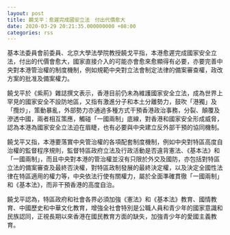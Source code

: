 ```yaml
---
layout: post
title: 饒戈平：愈遲完成國安立法　付出代價愈大
date: 2020-03-29 20:21:35.000000000 +08:00
categories: rss
---
```


基本法委員會前委員、北京大學法學院教授饒戈平指，本港愈遲完成國家安全立法，付出的代價會愈大，國家直接介入的可能亦會愈來愈顯得有必要，亦要完善中央對本港管治權的制度機制，例如規範中央對立法會制定法律的備案審查權，政改方案的批准及備案權力。

饒戈平於《紫荊》雜誌撰文表示，香港目前仍未為維護國家安全立法，成為世界上罕見的國家安全不設防地區，又指有激進分子和本土分離勢力，鼓吹「港獨」及「攬炒」，策動暴亂，外部勢力亦通過多種方式干預香港政治事務，分裂、顛覆及滲透中國，兩者相互策應，觸碰「一國兩制」底線，對香港和國家安全形成威脅，認為本港為國家安全立法迫在眉睫，也有必要與中央建立反外部干預的協同機制。

饒戈平又指，本港要落實中央管治權的各項配套制度機制，例如中央對特區高度自治權的監督程序規則，監督特區政府立法及行政活動是否違背憲法、《基本法》和「一國兩制」，而且中央對本港的管治權並沒有只限於外交及國防，亦包括對特區立法的備案審查及最終否決權，對特區政制發展的最終決定權，以及決定全國性法律在特區適用的權力等，中央依法行使有關權力，屬於全面準確貫徹「一國兩制」和《基本法》，而非干預香港的高度自治。

饒戈平認為，特區政府和社會各界必須加強《憲法》和《基本法》教育、國情教育、中國歷史和中華文化教育，增強全社會特別是公職人員和青少年的國家意識和民族認同，正視長期以來香港在國民教育方面的缺失，加強青少年的愛國主義教育。

